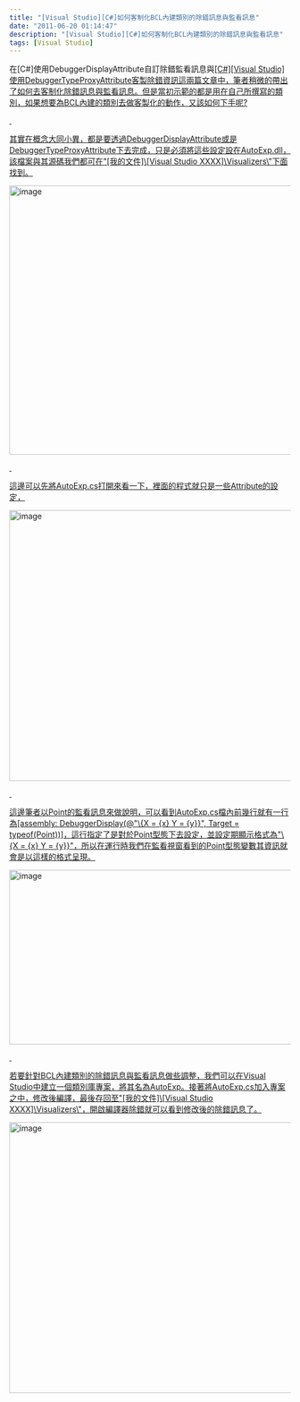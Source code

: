 ```yaml
---
title: "[Visual Studio][C#]如何客制化BCL內建類別的除錯訊息與監看訊息"
date: "2011-06-20 01:14:47"
description: "[Visual Studio][C#]如何客制化BCL內建類別的除錯訊息與監看訊息"
tags: [Visual Studio]
---
```


<p>
	在[C#]使用DebuggerDisplayAttribute自訂除錯監看訊息</a>與<a href="http://www.dotblogs.com.tw/larrynung/archive/2011/05/08/24528.aspx">[C#][Visual Studio]使用DebuggerTypeProxyAttribute客製除錯資訊這兩篇文章中，筆者稍微的帶出了如何去客制化除錯訊息與監看訊息。但是當初示範的都是用在自己所撰寫的類別，如果想要為BCL內建的類別去做客製化的動作，又該如何下手呢?</p>
<p>
	 </p>
<p>
	其實在概念大同小異，都是要透過DebuggerDisplayAttribute或是DebuggerTypeProxyAttribute下去完成，只是必須將這些設定設在AutoExp.dll，該檔案與其源碼我們都可在"[我的文件]\[Visual Studio XXXX]\Visualizers\"下面找到。</p>
<p>
	<img alt="image" border="0" height="481" src="\images\posts\29208\image_thumb.png" style="border-bottom: 0px; border-left: 0px; border-top: 0px; border-right: 0px" width="648" /></p>
<p>
	 </p>
<p>
	這邊可以先將AutoExp.cs打開來看一下，裡面的程式就只是一些Attribute的設定，</p>
<p>
	<img alt="image" border="0" height="484" src="\images\posts\29208\image_thumb_1.png" style="border-bottom: 0px; border-left: 0px; border-top: 0px; border-right: 0px" width="639" /></p>
<p>
	 </p>
<p>
	這邊筆者以Point的監看訊息來做說明，可以看到AutoExp.cs檔內前幾行就有一行為[assembly: DebuggerDisplay(@"\{X = {x} Y = {y}}", Target = typeof(Point))]，這行指定了是對於Point型態下去設定，並設定期顯示格式為"\{X = {x} Y = {y}}"，所以在運行時我們在監看視窗看到的Point型態變數其資訊就會是以這樣的格式呈現。</p>
<p>
	<img alt="image" border="0" height="312" src="\images\posts\29208\image_thumb_3.png" style="border-bottom: 0px; border-left: 0px; border-top: 0px; border-right: 0px" width="644" /></p>
<p>
	 </p>
<p>
	若要針對BCL內建類別的除錯訊息與監看訊息做些調整，我們可以在Visual Studio中建立一個類別庫專案，將其名為AutoExp。接著將AutoExp.cs加入專案之中，修改後編譯，最後存回至"[我的文件]\[Visual Studio XXXX]\Visualizers\"，開啟編譯器除錯就可以看到修改後的除錯訊息了。</p>
<p>
	<img alt="image" border="0" height="484" src="\images\posts\29208\image_thumb_2.png" style="border-bottom: 0px; border-left: 0px; border-top: 0px; border-right: 0px" width="549" /></p>

